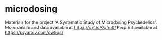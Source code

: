 # microdosing
Materials for the project 'A Systematic Study of Microdosing Psychedelics'.
More details and data available at https://osf.io/6xfm8/
Preprint available at https://psyarxiv.com/cw9qs/
